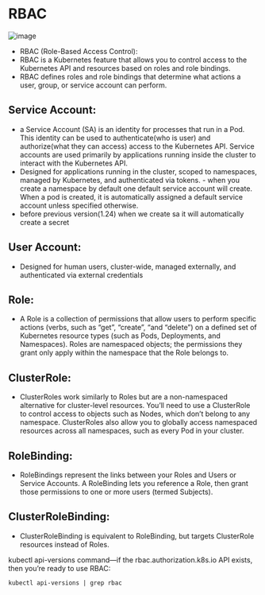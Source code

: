 # RBAC
![image](https://github.com/prathapaparna/Kubernetes-techcloudifyme/assets/99127429/c3109c18-cebc-4b0f-9cdc-da367b69f090)

- RBAC (Role-Based Access Control):
- RBAC is a Kubernetes feature that allows you to control access to the Kubernetes API and resources based on roles and role bindings. 
- RBAC defines roles and role bindings that determine what actions a user, group, or service account can perform.


## Service Account:
- a Service Account (SA) is an identity for processes that run in a Pod. This identity can be used to authenticate(who is user) and authorize(what they can access) access to the Kubernetes API. Service accounts are used primarily by applications running inside the cluster to interact with the Kubernetes API.
- Designed for applications running in the cluster, scoped to namespaces, managed by Kubernetes, and authenticated via tokens. - when you create a namespace by default one default service account will create. When a pod is created, it is automatically assigned a default service account unless specified otherwise.
- before previous version(1.24) when we create sa it will automatically create a secret
## User Account:
- Designed for human users, cluster-wide, managed externally, and authenticated via external credentials

## Role: 
- A Role is a collection of permissions that allow users to perform specific actions (verbs, such as “get”, “create”, “and “delete”) on a defined set of Kubernetes resource types (such as Pods, Deployments, and Namespaces). Roles are namespaced objects; the permissions they grant only apply within the namespace that the Role belongs to.
## ClusterRole: 
- ClusterRoles work similarly to Roles but are a non-namespaced alternative for cluster-level resources. You’ll need to use a ClusterRole to control access to objects such as Nodes, which don’t belong to any namespace. ClusterRoles also allow you to globally access namespaced resources across all namespaces, such as every Pod in your cluster.
## RoleBinding: 
- RoleBindings represent the links between your Roles and Users or Service Accounts. A RoleBinding lets you reference a Role, then grant those permissions to one or more users (termed Subjects).
## ClusterRoleBinding: 
- ClusterRoleBinding is equivalent to RoleBinding, but targets ClusterRole resources instead of Roles.
 
kubectl api-versions command—if the rbac.authorization.k8s.io API exists, then you’re ready to use RBAC:
```
kubectl api-versions | grep rbac
```
